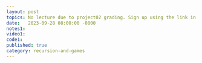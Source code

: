 ```yaml
---
layout: post
topics: No lecture due to project02 grading. Sign up using the link in CW.
date:   2023-09-28 08:00:00 -0800
notes1: 
video1: 
code1: 
published: true
category: recursion-and-games
---
```

